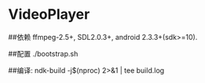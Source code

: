 # VideoPlayer
##依赖
ffmpeg-2.5+, SDL2.0.3+, android 2.3.3+(sdk>=10).

##配置
./bootstrap.sh

##编译:
ndk-build -j$(nproc) 2>&1 | tee build.log